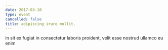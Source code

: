 ```yaml
---
date: 2017-03-10
type: event
cancelled: false
title: adipiscing irure mollit.
---
```

in sit ex fugiat in consectetur laboris proident, velit esse nostrud ullamco eu enim